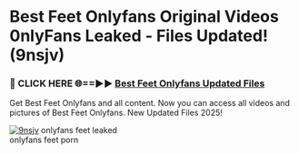 # Best Feet Onlyfans Original Videos 0nlyFans Leaked - Files Updated! (9nsjv)

<h3>🔴 CLICK HERE 🌐==►► <a href="https://tinyurl.com/x26r9saj" rel="nofollow">Best Feet Onlyfans Updated Files</a></h3>

Get Best Feet Onlyfans and all content. Now you can access all videos and pictures of Best Feet Onlyfans. New Updated Files 2025!

[![9nsjv](https://i.imgur.com/LkgZPqh.gif)](https://tinyurl.com/x26r9saj)
onlyfans feet leaked<br>
onlyfans feet porn